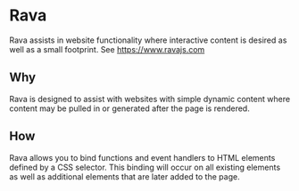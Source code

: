 # Rava
Rava assists in website functionality where interactive content is desired as well as a small footprint. See https://www.ravajs.com
## Why
Rava is designed to assist with websites with simple dynamic content where content may be pulled in or generated after the page is rendered.
## How
Rava allows you to bind functions and event handlers to HTML elements defined by a CSS selector. This binding will occur on all existing elements as well as additional elements that are later added to the page.


